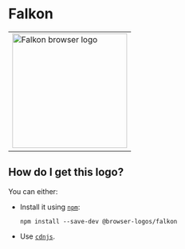 # Falkon

<table>
    <tr height=240>
        <td>
            <a href="https://github.com/alrra/browser-logos/tree/226c9014633a3282758019e78ef294c3f56eaa79/src/falkon">
                <img width=230 src="https://raw.githubusercontent.com/alrra/browser-logos/226c9014633a3282758019e78ef294c3f56eaa79/src/falkon/falkon_512x512.png" alt="Falkon browser logo">
            </a>
        </td>
    </tr>
</table>

## How do I get this logo?

You can either:

* Install it using [`npm`][npm]:

  `npm install --save-dev @browser-logos/falkon`

* Use [`cdnjs`][cdnjs].

<!-- Link labels: -->

[cdnjs]: https://cdnjs.com/libraries/browser-logos
[npm]: https://www.npmjs.com/
